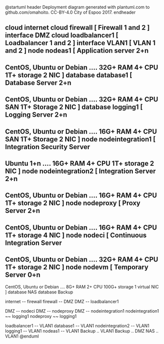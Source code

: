 @startuml
header
Deployment diagram generated with plantuml.com to github.com/omahoito. CC-BY-4.0 City of Espoo 2017.
endheader

cloud internet
cloud firewall [ 
Firewall 1 and 2
]
interface DMZ
cloud loadbalancer1 [ 
Loadbalancer 1 and 2
]
interface VLAN1 [
VLAN 1 and 2 
]
node nodeas1 [
Application server 
2+n
----
CentOS, Ubuntu or Debian
....
32G+ RAM
4+ CPU
1T+ storage
2 NIC
]
database database1 [
Database Server 
2+n
----
CentOS, Ubuntu or Debian
....
32G+ RAM
4+ CPU
SAN 1T+ Storage
2 NIC
]
database logging1 [
Logging Server 
2+n
----
CentOS, Ubuntu or Debian
....
16G+ RAM
4+ CPU
SAN 1T+ Storage
2 NIC
]
node nodeintegration1 [
Integration Security Server
----
Ubuntu
1+n
....
16G+ RAM
4+ CPU
1T+ storage
2 NIC
]
node nodeintegration2 [
Integration Server
2+n
----
CentOS, Ubuntu or Debian
....
16G+ RAM
4+ CPU
1T+ storage
2 NIC
]
node nodeproxy [
Proxy Server
2+n
----
CentOS, Ubuntu or Debian
....
16G+ RAM
4+ CPU
1T+ storage
4 NIC
]
node nodeci [
Continuous Integration Server
----
CentOS, Ubuntu or Debian
....
32G+ RAM
4+ CPU
1T+ storage
2 NIC
]
node nodevm [
Temporary Server 
0+n
----
CentOS, Ubuntu or Debian
....
8G+ RAM
2+ CPU
100G+ storage
1 virtual NIC
]
database NAS
database Backup

internet -- firewall
firewall -- DMZ 
DMZ -- loadbalancer1 

DMZ -- nodeci
DMZ -- nodeproxy
DMZ -- nodeintegration1
nodeintegration1 ~~ logging1
nodeproxy ~~ logging1

loadbalancer1 -- VLAN1
database1 -- VLAN1
nodeintegration2 -- VLAN1
logging1 -- VLAN1
nodeas1 -- VLAN1
Backup .. VLAN1
Backup .. DMZ
NAS .. VLAN1
@enduml
